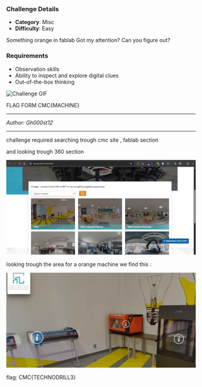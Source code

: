 ### Challenge Details

* **Category**: Misc
* **Difficulty**: Easy

Something orange in fablab Got my attention? Can you figure out?

### Requirements

* Observation skills
* Ability to inspect and explore digital clues
* Out-of-the-box thinking

![Challenge GIF](https://media.giphy.com/media/v1.Y2lkPTc5MGI3NjExMTZ5eXM1NzA4ZnR0d3d0cjk0eXM1ZWFpMmE2bTZoMWJncG9oZmRpbCZlcD12MV9naWZzX3NlYXJjaCZjdD1n/tXL4FHPSnVJ0A/giphy.gif)

FLAG FORM CMC{MACHINE}

---

*Author: Gh000st12*


---

challenge required searching trough cmc site , fablab section

and looking trough 360 section 

![image](../../assets/{947A5A1F-D0D8-4387-8CC1-26FC588C3FD4}.png)




looking trough the area for a orange machine we find this :

![image](../../assets/WhatsApp%20Image%202025-05-18%20at%2018.51.38_f4cf5009.jpg)

flag: CMC{TECHNODRILL3}